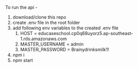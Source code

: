 To run the api -

1. download/clone this repo
2. create .env file in the root folder
3. add following env variables to the created .env file
   1. HOST = educaseschool.cp0q68uyorz5.ap-southeast-1.rds.amazonaws.com
   2. MASTER_USERNAME = admin
   3. MASTER_PASSWORD = Brainydrinksmilk1!
4. npm i
5. npm start
